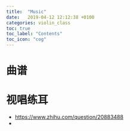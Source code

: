 ```yaml
---
title:  "Music"
date:   2019-04-12 12:12:38 +0100
categories: violin_class
toc: true
toc_label: "Contents"
toc_icon: "cog"
---
```


# 曲谱

# 视唱练耳

* <https://www.zhihu.com/question/20883488>
* 




